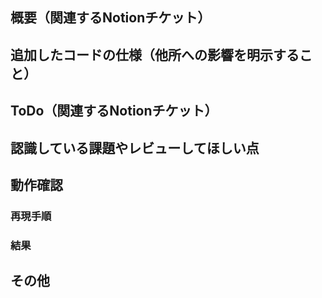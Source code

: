 ## 概要（関連するNotionチケット）



## 追加したコードの仕様（他所への影響を明示すること）



## ToDo（関連するNotionチケット）



## 認識している課題やレビューしてほしい点



## 動作確認



### 再現手順



### 結果



## その他


